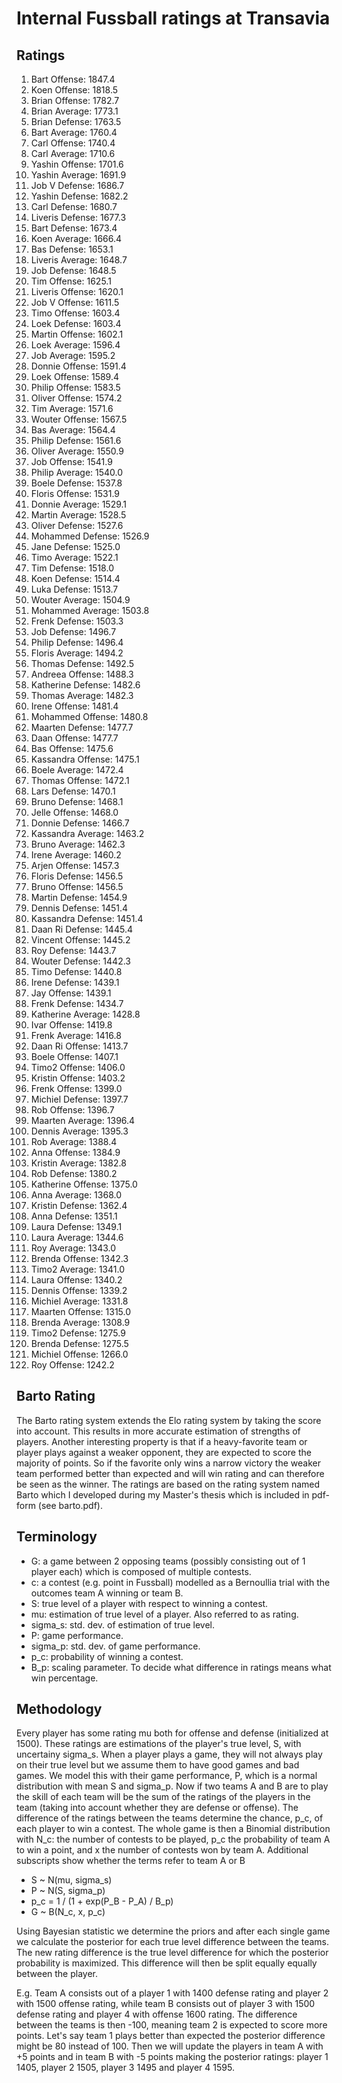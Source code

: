# Internal Fussball ratings at Transavia
## Ratings
1. Bart Offense: 1847.4 
2. Koen Offense: 1818.5 
3. Brian Offense: 1782.7 
4. Brian Average: 1773.1 
5. Brian Defense: 1763.5 
6. Bart Average: 1760.4 
7. Carl Offense: 1740.4 
8. Carl Average: 1710.6 
9. Yashin Offense: 1701.6 
10. Yashin Average: 1691.9 
11. Job V Defense: 1686.7 
12. Yashin Defense: 1682.2 
13. Carl Defense: 1680.7 
14. Liveris Defense: 1677.3 
15. Bart Defense: 1673.4 
16. Koen Average: 1666.4 
17. Bas Defense: 1653.1 
18. Liveris Average: 1648.7 
19. Job Defense: 1648.5 
20. Tim Offense: 1625.1 
21. Liveris Offense: 1620.1 
22. Job V Offense: 1611.5 
23. Timo Offense: 1603.4 
24. Loek Defense: 1603.4 
25. Martin Offense: 1602.1 
26. Loek Average: 1596.4 
27. Job Average: 1595.2 
28. Donnie Offense: 1591.4 
29. Loek Offense: 1589.4 
30. Philip Offense: 1583.5 
31. Oliver Offense: 1574.2 
32. Tim Average: 1571.6 
33. Wouter Offense: 1567.5 
34. Bas Average: 1564.4 
35. Philip  Defense: 1561.6 
36. Oliver Average: 1550.9 
37. Job Offense: 1541.9 
38. Philip Average: 1540.0 
39. Boele Defense: 1537.8 
40. Floris Offense: 1531.9 
41. Donnie Average: 1529.1 
42. Martin Average: 1528.5 
43. Oliver Defense: 1527.6 
44. Mohammed Defense: 1526.9 
45. Jane Defense: 1525.0 
46. Timo Average: 1522.1 
47. Tim Defense: 1518.0 
48. Koen Defense: 1514.4 
49. Luka Defense: 1513.7 
50. Wouter Average: 1504.9 
51. Mohammed Average: 1503.8 
52. Frenk  Defense: 1503.3 
53. Job  Defense: 1496.7 
54. Philip Defense: 1496.4 
55. Floris Average: 1494.2 
56. Thomas Defense: 1492.5 
57. Andreea Offense: 1488.3 
58. Katherine Defense: 1482.6 
59. Thomas Average: 1482.3 
60. Irene Offense: 1481.4 
61. Mohammed Offense: 1480.8 
62. Maarten Defense: 1477.7 
63. Daan Offense: 1477.7 
64. Bas Offense: 1475.6 
65. Kassandra Offense: 1475.1 
66. Boele Average: 1472.4 
67. Thomas Offense: 1472.1 
68. Lars Defense: 1470.1 
69. Bruno Defense: 1468.1 
70. Jelle Offense: 1468.0 
71. Donnie Defense: 1466.7 
72. Kassandra Average: 1463.2 
73. Bruno Average: 1462.3 
74. Irene Average: 1460.2 
75. Arjen Offense: 1457.3 
76. Floris Defense: 1456.5 
77. Bruno Offense: 1456.5 
78. Martin Defense: 1454.9 
79. Dennis Defense: 1451.4 
80. Kassandra Defense: 1451.4 
81. Daan Ri Defense: 1445.4 
82. Vincent Offense: 1445.2 
83. Roy Defense: 1443.7 
84. Wouter Defense: 1442.3 
85. Timo Defense: 1440.8 
86. Irene Defense: 1439.1 
87. Jay Offense: 1439.1 
88. Frenk Defense: 1434.7 
89. Katherine Average: 1428.8 
90. Ivar Offense: 1419.8 
91. Frenk Average: 1416.8 
92. Daan Ri Offense: 1413.7 
93. Boele Offense: 1407.1 
94. Timo2 Offense: 1406.0 
95. Kristin Offense: 1403.2 
96. Frenk Offense: 1399.0 
97. Michiel Defense: 1397.7 
98. Rob Offense: 1396.7 
99. Maarten Average: 1396.4 
100. Dennis Average: 1395.3 
101. Rob Average: 1388.4 
102. Anna Offense: 1384.9 
103. Kristin Average: 1382.8 
104. Rob Defense: 1380.2 
105. Katherine Offense: 1375.0 
106. Anna Average: 1368.0 
107. Kristin Defense: 1362.4 
108. Anna Defense: 1351.1 
109. Laura Defense: 1349.1 
110. Laura Average: 1344.6 
111. Roy Average: 1343.0 
112. Brenda Offense: 1342.3 
113. Timo2 Average: 1341.0 
114. Laura Offense: 1340.2 
115. Dennis Offense: 1339.2 
116. Michiel Average: 1331.8 
117. Maarten Offense: 1315.0 
118. Brenda Average: 1308.9 
119. Timo2 Defense: 1275.9 
120. Brenda Defense: 1275.5 
121. Michiel Offense: 1266.0 
122. Roy Offense: 1242.2 

## Barto Rating
The Barto rating system extends the Elo rating system by taking the score into account. This results in more accurate estimation of strengths of players. Another interesting property is that if a heavy-favorite team or player plays against a weaker opponent, they are expected to score the majority of points. So if the favorite only wins a narrow victory the weaker team performed better than expected and will win rating and can therefore be seen as the winner. The ratings are based on the rating system named Barto which I developed during my Master's thesis which is included in pdf-form (see barto.pdf).
## Terminology
- G: a game between 2 opposing teams (possibly consisting out of 1 player each) which is composed of multiple contests.
- c: a contest (e.g. point in Fussball) modelled as a Bernoullia trial with the outcomes team A winning or team B.
- S: true level of a player with respect to winning a contest.
- mu: estimation of true level of a player. Also referred to as rating.
- sigma_s: std. dev. of estimation of true level.
- P: game performance.
- sigma_p: std. dev. of game performance.
- p_c: probability of winning a contest.
- B_p: scaling parameter. To decide what difference in ratings means what win percentage.
## Methodology
Every player has some rating mu both for offense and defense (initialized at 1500). These ratings are estimations of the player's true level, S, with uncertainy sigma_s. When a player plays a game, they will not always play on their true level but we assume them to have good games and bad games. We model this with their game performance, P, which is a normal distribution with mean S and sigma_p. Now if two teams A and B are to play the skill of each team will be the sum of the ratings of the players in the team (taking into account whether they are defense or offense). The difference of the ratings between the teams determine the chance, p_c, of each player to win a contest. The whole game is then a Binomial distribution with N_c: the number of contests to be played, p_c the probability of team A to win a point, and x the number of contests won by team A. Additional subscripts show whether the terms refer to team A or B
- S ~ N(mu, sigma_s)
- P ~ N(S, sigma_p)
- p_c = 1 / (1 + exp(P_B - P_A) / B_p)
- G ~ B(N_c, x, p_c)

Using Bayesian statistic we determine the priors and after each single game we calculate the posterior for each true level difference between the teams. The new rating difference is the true level difference for which the posterior probability is maximized. This difference will then be split equally equally between the player. 

E.g. Team A consists out of a player 1 with 1400 defense rating and player 2 with 1500 offense rating, while team B consists out of player 3 with 1500 defense rating and player 4 with offense 1600 rating. The difference between the teams is then -100, meaning team 2 is expected to score more points. Let's say team 1 plays better than expected the posterior difference might be 80 instead of 100. Then we will update the players in team A with +5 points and in team B with -5 points making the posterior ratings: player 1 1405, player 2 1505, player 3 1495 and player 4 1595.